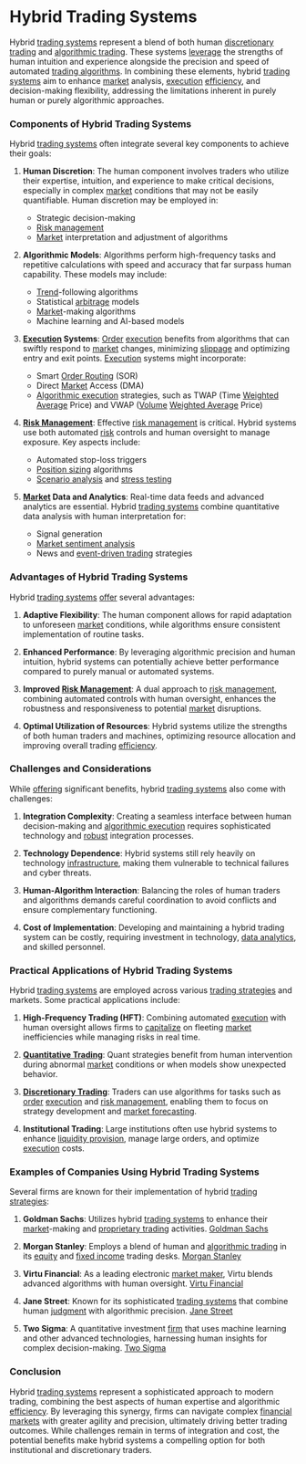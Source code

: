 # Hybrid Trading Systems

Hybrid [trading systems](../t/trading_systems.md) represent a blend of both human [discretionary trading](../d/discretionary_trading.md) and [algorithmic trading](../a/algorithmic_trading.md). These systems [leverage](../l/leverage.md) the strengths of human intuition and experience alongside the precision and speed of automated [trading algorithms](../t/trading_algorithms.md). In combining these elements, hybrid [trading systems](../t/trading_systems.md) aim to enhance [market](../m/market.md) analysis, [execution](../e/execution.md) [efficiency](../e/efficiency.md), and decision-making flexibility, addressing the limitations inherent in purely human or purely algorithmic approaches.

### Components of Hybrid Trading Systems

Hybrid [trading systems](../t/trading_systems.md) often integrate several key components to achieve their goals:

1. **Human Discretion**: The human component involves traders who utilize their expertise, intuition, and experience to make critical decisions, especially in complex [market](../m/market.md) conditions that may not be easily quantifiable. Human discretion may be employed in:
   - Strategic decision-making
   - [Risk management](../r/risk_management.md)
   - [Market](../m/market.md) interpretation and adjustment of algorithms

2. **Algorithmic Models**: Algorithms perform high-frequency tasks and repetitive calculations with speed and accuracy that far surpass human capability. These models may include:
   - [Trend](../t/trend.md)-following algorithms
   - Statistical [arbitrage](../a/arbitrage.md) models
   - [Market](../m/market.md)-making algorithms
   - Machine learning and AI-based models

3. **[Execution](../e/execution.md) Systems**: [Order](../o/order.md) [execution](../e/execution.md) benefits from algorithms that can swiftly respond to [market](../m/market.md) changes, minimizing [slippage](../s/slippage.md) and optimizing entry and exit points. [Execution](../e/execution.md) systems might incorporate:
   - Smart [Order Routing](../o/order_routing.md) (SOR)
   - Direct [Market](../m/market.md) Access (DMA)
   - [Algorithmic execution](../a/algorithmic_execution.md) strategies, such as TWAP (Time [Weighted Average](../w/weighted_average.md) Price) and VWAP ([Volume](../v/volume.md) [Weighted Average](../w/weighted_average.md) Price)

4. **[Risk Management](../r/risk_management.md)**: Effective [risk management](../r/risk_management.md) is critical. Hybrid systems use both automated [risk](../r/risk.md) controls and human oversight to manage exposure. Key aspects include:
   - Automated stop-loss triggers
   - [Position sizing](../p/position_sizing.md) algorithms
   - [Scenario analysis](../s/scenario_analysis.md) and [stress testing](../s/stress_testing_in_trading.md)

5. **[Market](../m/market.md) Data and Analytics**: Real-time data feeds and advanced analytics are essential. Hybrid [trading systems](../t/trading_systems.md) combine quantitative data analysis with human interpretation for:
   - Signal generation
   - [Market sentiment analysis](../m/market_sentiment_analysis.md)
   - News and [event-driven trading](../e/event-driven_trading.md) strategies

### Advantages of Hybrid Trading Systems

Hybrid [trading systems](../t/trading_systems.md) [offer](../o/offer.md) several advantages:

1. **Adaptive Flexibility**: The human component allows for rapid adaptation to unforeseen [market](../m/market.md) conditions, while algorithms ensure consistent implementation of routine tasks.
   
2. **Enhanced Performance**: By leveraging algorithmic precision and human intuition, hybrid systems can potentially achieve better performance compared to purely manual or automated systems.

3. **Improved [Risk Management](../r/risk_management.md)**: A dual approach to [risk management](../r/risk_management.md), combining automated controls with human oversight, enhances the robustness and responsiveness to potential [market](../m/market.md) disruptions.

4. **Optimal Utilization of Resources**: Hybrid systems utilize the strengths of both human traders and machines, optimizing resource allocation and improving overall trading [efficiency](../e/efficiency.md).

### Challenges and Considerations

While [offering](../o/offering.md) significant benefits, hybrid [trading systems](../t/trading_systems.md) also come with challenges:

1. **Integration Complexity**: Creating a seamless interface between human decision-making and [algorithmic execution](../a/algorithmic_execution.md) requires sophisticated technology and [robust](../r/robust.md) integration processes.

2. **Technology Dependence**: Hybrid systems still rely heavily on technology [infrastructure](../i/infrastructure.md), making them vulnerable to technical failures and cyber threats.

3. **Human-Algorithm Interaction**: Balancing the roles of human traders and algorithms demands careful coordination to avoid conflicts and ensure complementary functioning.

4. **Cost of Implementation**: Developing and maintaining a hybrid trading system can be costly, requiring investment in technology, [data analytics](../d/data_analytics.md), and skilled personnel.

### Practical Applications of Hybrid Trading Systems

Hybrid [trading systems](../t/trading_systems.md) are employed across various [trading strategies](../t/trading_strategies.md) and markets. Some practical applications include:

1. **High-Frequency Trading (HFT)**: Combining automated [execution](../e/execution.md) with human oversight allows firms to [capitalize](../c/capitalize.md) on fleeting [market](../m/market.md) inefficiencies while managing risks in real time.

2. **[Quantitative Trading](../q/quantitative_trading.md)**: Quant strategies benefit from human intervention during abnormal [market](../m/market.md) conditions or when models show unexpected behavior.

3. **[Discretionary Trading](../d/discretionary_trading.md)**: Traders can use algorithms for tasks such as [order](../o/order.md) [execution](../e/execution.md) and [risk management](../r/risk_management.md), enabling them to focus on strategy development and [market forecasting](../m/market_forecasting.md).

4. **Institutional Trading**: Large institutions often use hybrid systems to enhance [liquidity provision](../l/liquidity_provision.md), manage large orders, and optimize [execution](../e/execution.md) costs.

### Examples of Companies Using Hybrid Trading Systems

Several firms are known for their implementation of hybrid [trading strategies](../t/trading_strategies.md):

1. **Goldman Sachs**: Utilizes hybrid [trading systems](../t/trading_systems.md) to enhance their [market](../m/market.md)-making and [proprietary trading](../p/proprietary_trading.md) activities. [Goldman Sachs](https://www.goldmansachs.com/)
   
2. **Morgan Stanley**: Employs a blend of human and [algorithmic trading](../a/algorithmic_trading.md) in its [equity](../e/equity.md) and [fixed income](../f/fixed_income.md) trading desks. [Morgan Stanley](https://www.morganstanley.com/)

3. **Virtu Financial**: As a leading electronic [market maker](../m/market_maker.md), Virtu blends advanced algorithms with human oversight. [Virtu Financial](https://www.virtu.com/)

4. **Jane Street**: Known for its sophisticated [trading systems](../t/trading_systems.md) that combine human [judgment](../j/judgment.md) with algorithmic precision. [Jane Street](https://www.janestreet.com/)

5. **Two Sigma**: A quantitative investment [firm](../f/firm.md) that uses machine learning and other advanced technologies, harnessing human insights for complex decision-making. [Two Sigma](https://www.twosigma.com/)

### Conclusion

Hybrid [trading systems](../t/trading_systems.md) represent a sophisticated approach to modern trading, combining the best aspects of human expertise and algorithmic [efficiency](../e/efficiency.md). By leveraging this synergy, firms can navigate complex [financial markets](../f/financial_market.md) with greater agility and precision, ultimately driving better trading outcomes. While challenges remain in terms of integration and cost, the potential benefits make hybrid systems a compelling option for both institutional and discretionary traders.